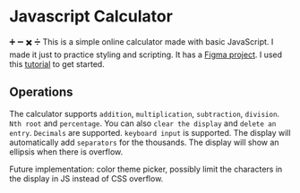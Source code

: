 # Javascript Calculator

:heavy_plus_sign: :heavy_minus_sign: :heavy_multiplication_x: :heavy_division_sign:
This is a simple online calculator made with basic JavaScript. I made it just to practice styling and scripting.
It has a [Figma project](https://www.figma.com/file/Gi4eEfCRKPGmauE4UQ3zSB/Simple-Calculator?node-id=0%3A1&t=SjMFcrZhtPg2WKqN-0).
I used this [tutorial](https://www.section.io/engineering-education/building-a-calculator-a-javascript-project-for-beginners/) to get started.

## Operations

The calculator supports `addition`, `multiplication`, `subtraction`, `division`. `Nth root` and `percentage`.
You can also `clear the display` and `delete an entry`.
`Decimals` are supported. `keyboard input` is supported.
The display will automatically add `separators` for the thousands. The display will show an ellipsis when there is overflow.

Future implementation: color theme picker, possibly limit the characters in the display in  JS instead of CSS overflow.
